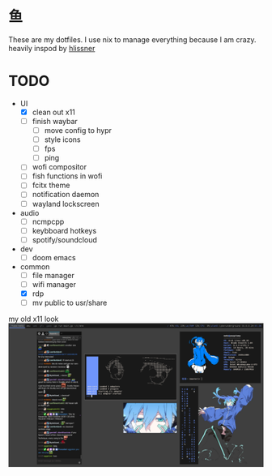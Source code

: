 # 鱼
These are my dotfiles. I use nix to manage everything because I am crazy. heavily inspod by [hlissner](https://github.com/hlissner/dotfiles/tree/master)

# TODO
* UI
  - [x] clean out x11
  - [ ] finish waybar
    - [ ] move config to hypr
    - [ ] style icons
    - [ ] fps
    - [ ] ping
  - [ ] wofi compositor
  - [ ] fish functions in wofi
  - [ ] fcitx theme
  - [ ] notification daemon
  - [ ] wayland lockscreen
* audio
  - [ ] ncmpcpp
  - [ ] keybboard hotkeys
  - [ ] spotify/soundcloud
* dev
  - [ ] doom emacs
* common
  - [ ] file manager
  - [ ] wifi manager
  - [x] rdp
  - [ ] mv public to usr/share

my old x11 look
![old desktop](scrots/2023-x11.png)
